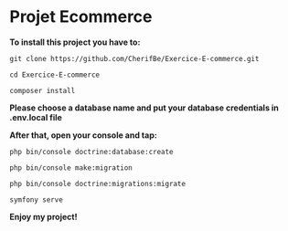 # Projet Ecommerce

**To install this project you have to:**

```
git clone https://github.com/CherifBe/Exercice-E-commerce.git
```

```
cd Exercice-E-commerce
```

```
composer install
```

**Please choose a database name and put your database credentials in .env.local file**

**After that, open your console and tap:**
```
php bin/console doctrine:database:create
```

```
php bin/console make:migration
```

```
php bin/console doctrine:migrations:migrate
```

```
symfony serve
```

**Enjoy my project!**
